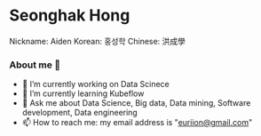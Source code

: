 # Seonghak Hong 

Nickname: Aiden
Korean: 홍성학
Chinese: 洪成學

### About me 👋

- 🔭 I’m currently working on Data Scinece
- 🌱 I’m currently learning Kubeflow
- 💬 Ask me about Data Science, Big data, Data mining, Software development, Data engineering
- 📫 How to reach me: my email address is "euriion@gmail.com"

<!--
**euriion/euriion** is a ✨ _special_ ✨ repository because its `README.md` (this file) appears on your GitHub profile.

Here are some ideas to get you started:

- 🔭 I’m currently working on ...
- 🌱 I’m currently learning ...
- 👯 I’m looking to collaborate on ...
- 🤔 I’m looking for help with ...
- 💬 Ask me about ...
- 📫 How to reach me: ...
- 😄 Pronouns: ...
- ⚡ Fun fact: ...
-->
